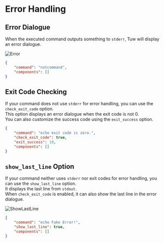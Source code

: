 # Error Handling

## Error Dialogue

When the executed command outputs something to `stderr`, Tuw will display an error dialogue.  

![Error](https://github.com/matyalatte/tuw/assets/69258547/a023c839-aafc-4beb-a702-596e2ea3a454)  

```json
{
    "command": "notcommand",
    "components": []
}
```

## Exit Code Checking

If your command does not use `stderr` for error handling, you can use the `check_exit_code` option.  
This option displays an error dialogue when the exit code is not 0.  
You can also customize the success code using the `exit_success` option.  

```json
{
    "command": "echo exit code is zero.",
    "check_exit_code": true,
    "exit_success": 10,
    "components": []
}
```

## `show_last_line` Option

If your command neither uses `stderr` nor exit codes for error handling, you can use the `show_last_line` option.  
It displays the last line from `stdout`.  
When `check_exit_code` is enabled, it can also show the last line in the error dialogue.  

![ShowLastLine](https://github.com/matyalatte/tuw/assets/69258547/3915740e-37b3-496c-9e51-9f80334725ae)  

```json
{
    "command": "echo Fake Error!",
    "show_last_line": true,
    "components": []
}
```
